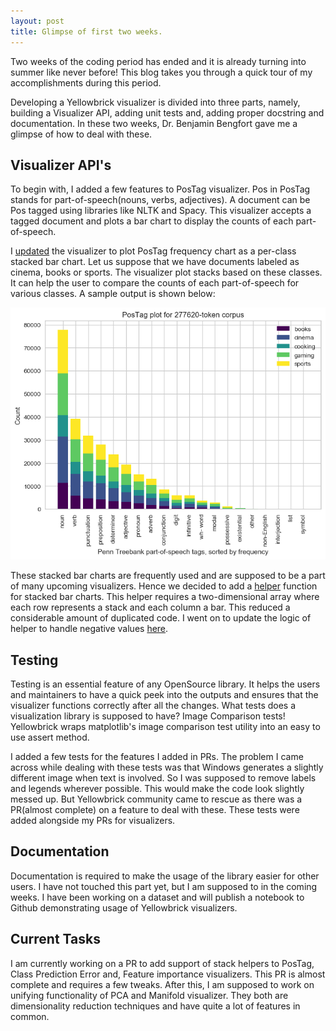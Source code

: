 ```yaml
---
layout: post
title: Glimpse of first two weeks.
---
```


Two weeks of the coding period has ended and it is already turning into summer like never before! This blog takes you through a quick tour of my accomplishments during this period.

Developing a Yellowbrick visualizer is divided into three parts, namely, building a Visualizer API, adding unit tests and, adding proper docstring and documentation. In these two weeks, Dr. Benjamin Bengfort gave me a glimpse of how to deal with these. 

## Visualizer API's
To begin with, I added a few features to PosTag visualizer. Pos in PosTag stands for part-of-speech(nouns, verbs, adjectives). A document can be Pos tagged using libraries like NLTK and Spacy. This visualizer accepts a tagged document and plots a bar chart to display the counts of each part-of-speech. 

I [updated](https://github.com/DistrictDataLabs/yellowbrick/pull/847) the visualizer to plot PosTag frequency chart as a per-class stacked bar chart. Let us suppose that we have documents labeled as cinema, books or sports. The visualizer plot stacks based on these classes. It can help the user to compare the counts of each part-of-speech for various classes. A sample output is shown below:

![](/img/first-two-weeks/pos.png)  

These stacked bar charts are frequently used and are supposed to be a part of many upcoming visualizers. Hence we decided to add a [helper](https://github.com/DistrictDataLabs/yellowbrick/pull/870) function for stacked bar charts. This helper requires a two-dimensional array where each row represents a stack and each column a bar. This reduced a considerable amount of duplicated code. I went on to update the logic of helper to handle negative values [here](https://github.com/DistrictDataLabs/yellowbrick/pull/872/commits/12d063ae5cd8caa66f0de9e84fb18f67cc6948e6).

## Testing
Testing is an essential feature of any OpenSource library. It helps the users and maintainers to have a quick peek into the outputs and ensures that the visualizer functions correctly after all the changes. What tests does a visualization library is supposed to have? Image Comparison tests! Yellowbrick wraps matplotlib's image comparison test utility into an easy to use assert method. 

I added a few tests for the features I added in PRs. The problem I came across while dealing with these tests was that Windows generates a slightly different image when text is involved. So I was supposed to remove labels and legends wherever possible. This would make the code look slightly messed up. But Yellowbrick community came to rescue as there was a PR(almost complete) on a feature to deal with these. These tests were added alongside my PRs for visualizers.

## Documentation
Documentation is required to make the usage of the library easier for other users. I have not touched this part yet, but I am supposed to in the coming weeks. I have been working on a dataset and will publish a notebook to Github demonstrating usage of Yellowbrick visualizers.

## Current Tasks
I am currently working on a PR to add support of stack helpers to PosTag, Class Prediction Error and, Feature importance visualizers. This PR is almost complete and requires a few tweaks. After this, I am supposed to work on unifying functionality of PCA and Manifold visualizer. They both are dimensionality reduction techniques and have quite a lot of features in common.

